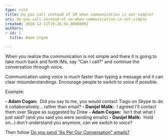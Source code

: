 ```yaml
---
type: rule
title: Do you call instead of IM when communication is not simple?
uri: do-you-call-instead-of-im-when-communication-is-not-simple
created: 2018-12-11T19:26:54.0000000Z
authors:
- id: 1
  title: Adam Cogan

---
```


When you realize the communication is not simple and there it is going to take much back and forth IMs, say "Can I call?" and continue the conversation through voice.

Communication using voice is much faster than typing a message and it can clear misunderstandings. Encourage people to switch to voice if possible.
 
Example:

**- Adam Cogan:**  Did you say to me, you would contact Tiago on Skype to do it collaboratively... rather than email?
 **- Danijel Malik:**  I agreed I'll contact them over Skype as suggested by Drew
 **- Adam Cogan:**  Isn't that what I just said? (and you said you were sending emails)
 **- Danijel Malik:**  Hold on...I don't understand you anymore, can we switch to voice?

Then follow [Do you send "As Per Our Conversation" emails?](/_layouts/15/FIXUPREDIRECT.ASPX?WebId=3dfc0e07-e23a-4cbb-aac2-e778b71166a2&amp;TermSetId=07da3ddf-0924-4cd2-a6d4-a4809ae20160&amp;TermId=f98fc6fe-0e5d-43fe-b560-0f5603ec7069)
